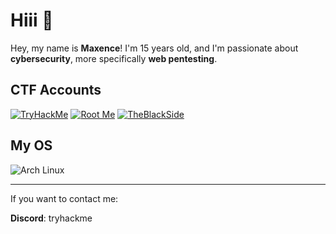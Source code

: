 # Hiii 👋

Hey, my name is **Maxence**! I'm 15 years old, and I'm passionate about **cybersecurity**, more specifically **web pentesting**.

## CTF Accounts
[![TryHackMe](https://img.shields.io/badge/TryHackMe-212C42?style=for-the-badge&logo=tryhackme&logoColor=white)](https://tryhackme.com/p/wakm)
[![Root Me](https://img.shields.io/badge/Root%20Me-3E7BFF?style=for-the-badge&logo=root-me)](https://www.root-me.org/Max-925720)
[![TheBlackSide](https://img.shields.io/badge/TheBlackSide-000000?style=for-the-badge)](https://theblackside.fr/profil/wakm)

## My OS
![Arch Linux](https://img.shields.io/badge/Arch_Linux-1793D1?style=for-the-badge&logo=arch-linux&logoColor=white)


---
If you want to contact me:

**Discord**: tryhackme
